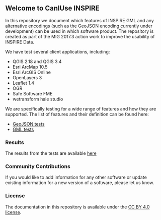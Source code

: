 ## Welcome to CanIUse INSPIRE

In this repository we document which features of INSPIRE GML and any alternative encodings (such as the GeoJSON encoding currently under development) can be used in which software product. The repository is created as part of the MIG 2017.3 action work to improve the usability of INSPIRE Data.

We have test several client applications, including:

* QGIS 2.18 and QGIS 3.4  
* Esri ArcMap 10.5
* Esri ArcGIS Online
* OpenLayers 3
* Leaflet 1.4
* OGR
* Safe Software FME
* wetransform hale studio

We are specifically testing for a wide range of features and how they are supported. The list of features and their definition can be found here:

* [GeoJSON tests](docs/geoJSON.md)
* [GML tests](docs/gml.md)

### Results

The results from the tests are available [here](generator/out.html)
### Community Contributions

If you would like to add information for any other software or update existing information for a new version of a software, please let us know.

### License

The documentation in this repository is available under the [CC BY 4.0 license](https://creativecommons.org/licenses/by/4.0).
